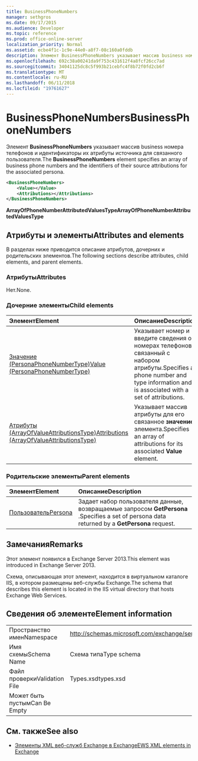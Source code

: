```yaml
---
title: BusinessPhoneNumbers
manager: sethgros
ms.date: 09/17/2015
ms.audience: Developer
ms.topic: reference
ms.prod: office-online-server
localization_priority: Normal
ms.assetid: ecbe4f1c-1c9e-44e0-a8f7-08c160a0fddb
description: Элемент BusinessPhoneNumbers указывает массив business номера телефонов и идентификаторы их атрибуты источника для связанного пользователя.
ms.openlocfilehash: 692c38a00241da9f753c431612f4a8fcf26cc7ad
ms.sourcegitcommit: 34041125dc8c5f993b21cebfc4f8b72f0fd2cb6f
ms.translationtype: MT
ms.contentlocale: ru-RU
ms.lasthandoff: 06/11/2018
ms.locfileid: "19761627"
---
```

# <a name="businessphonenumbers"></a><span data-ttu-id="9ca38-103">BusinessPhoneNumbers</span><span class="sxs-lookup"><span data-stu-id="9ca38-103">BusinessPhoneNumbers</span></span>

<span data-ttu-id="9ca38-104">Элемент **BusinessPhoneNumbers** указывает массив business номера телефонов и идентификаторы их атрибуты источника для связанного пользователя.</span><span class="sxs-lookup"><span data-stu-id="9ca38-104">The **BusinessPhoneNumbers** element specifies an array of business phone numbers and the identifiers of their source attributions for the associated persona.</span></span> 
  
```XML
<BusinessPhoneNumbers>
    <Value></Value>
    <Attributions></Attributions>
</BusinessPhoneNumbers>
```

 <span data-ttu-id="9ca38-105">**ArrayOfPhoneNumberAttributedValuesType**</span><span class="sxs-lookup"><span data-stu-id="9ca38-105">**ArrayOfPhoneNumberAttributedValuesType**</span></span>
## <a name="attributes-and-elements"></a><span data-ttu-id="9ca38-106">Атрибуты и элементы</span><span class="sxs-lookup"><span data-stu-id="9ca38-106">Attributes and elements</span></span>

<span data-ttu-id="9ca38-107">В разделах ниже приводится описание атрибутов, дочерних и родительских элементов.</span><span class="sxs-lookup"><span data-stu-id="9ca38-107">The following sections describe attributes, child elements, and parent elements.</span></span>
  
### <a name="attributes"></a><span data-ttu-id="9ca38-108">Атрибуты</span><span class="sxs-lookup"><span data-stu-id="9ca38-108">Attributes</span></span>

<span data-ttu-id="9ca38-109">Нет.</span><span class="sxs-lookup"><span data-stu-id="9ca38-109">None.</span></span>
  
### <a name="child-elements"></a><span data-ttu-id="9ca38-110">Дочерние элементы</span><span class="sxs-lookup"><span data-stu-id="9ca38-110">Child elements</span></span>

|<span data-ttu-id="9ca38-111">**Элемент**</span><span class="sxs-lookup"><span data-stu-id="9ca38-111">**Element**</span></span>|<span data-ttu-id="9ca38-112">**Описание**</span><span class="sxs-lookup"><span data-stu-id="9ca38-112">**Description**</span></span>|
|:-----|:-----|
|[<span data-ttu-id="9ca38-113">Значение (PersonaPhoneNumberType)</span><span class="sxs-lookup"><span data-stu-id="9ca38-113">Value (PersonaPhoneNumberType)</span></span>](value-personaphonenumbertype.md) <br/> |<span data-ttu-id="9ca38-114">Указывает номер и введите сведения о номерах телефонов и связанный с набором атрибуты.</span><span class="sxs-lookup"><span data-stu-id="9ca38-114">Specifies a phone number and type information and is associated with a set of attributions.</span></span>  <br/> |
|[<span data-ttu-id="9ca38-115">Атрибуты (ArrayOfValueAttributionsType)</span><span class="sxs-lookup"><span data-stu-id="9ca38-115">Attributions (ArrayOfValueAttributionsType)</span></span>](attributions-arrayofvalueattributionstype.md) <br/> |<span data-ttu-id="9ca38-116">Указывает массив атрибуты для его связанное **значение** элемента.</span><span class="sxs-lookup"><span data-stu-id="9ca38-116">Specifies an array of attributions for its associated **Value** element.</span></span>  <br/> |
   
### <a name="parent-elements"></a><span data-ttu-id="9ca38-117">Родительские элементы</span><span class="sxs-lookup"><span data-stu-id="9ca38-117">Parent elements</span></span>

|<span data-ttu-id="9ca38-118">**Элемент**</span><span class="sxs-lookup"><span data-stu-id="9ca38-118">**Element**</span></span>|<span data-ttu-id="9ca38-119">**Описание**</span><span class="sxs-lookup"><span data-stu-id="9ca38-119">**Description**</span></span>|
|:-----|:-----|
|[<span data-ttu-id="9ca38-120">Пользователь</span><span class="sxs-lookup"><span data-stu-id="9ca38-120">Persona</span></span>](persona.md) <br/> |<span data-ttu-id="9ca38-121">Задает набор пользователя данные, возвращаемые запросом **GetPersona** .</span><span class="sxs-lookup"><span data-stu-id="9ca38-121">Specifies a set of persona data returned by a **GetPersona** request.</span></span>  <br/> |
   
## <a name="remarks"></a><span data-ttu-id="9ca38-122">Замечания</span><span class="sxs-lookup"><span data-stu-id="9ca38-122">Remarks</span></span>

<span data-ttu-id="9ca38-123">Этот элемент появился в Exchange Server 2013.</span><span class="sxs-lookup"><span data-stu-id="9ca38-123">This element was introduced in Exchange Server 2013.</span></span>
  
<span data-ttu-id="9ca38-124">Схема, описывающая этот элемент, находится в виртуальном каталоге IIS, в котором размещены веб-службы Exchange.</span><span class="sxs-lookup"><span data-stu-id="9ca38-124">The schema that describes this element is located in the IIS virtual directory that hosts Exchange Web Services.</span></span>
  
## <a name="element-information"></a><span data-ttu-id="9ca38-125">Сведения об элементе</span><span class="sxs-lookup"><span data-stu-id="9ca38-125">Element information</span></span>

|||
|:-----|:-----|
|<span data-ttu-id="9ca38-126">Пространство имен</span><span class="sxs-lookup"><span data-stu-id="9ca38-126">Namespace</span></span>  <br/> |http://schemas.microsoft.com/exchange/services/2006/types  <br/> |
|<span data-ttu-id="9ca38-127">Имя схемы</span><span class="sxs-lookup"><span data-stu-id="9ca38-127">Schema Name</span></span>  <br/> |<span data-ttu-id="9ca38-128">Схема типа</span><span class="sxs-lookup"><span data-stu-id="9ca38-128">Type schema</span></span>  <br/> |
|<span data-ttu-id="9ca38-129">Файл проверки</span><span class="sxs-lookup"><span data-stu-id="9ca38-129">Validation File</span></span>  <br/> |<span data-ttu-id="9ca38-130">Types.xsd</span><span class="sxs-lookup"><span data-stu-id="9ca38-130">types.xsd</span></span>  <br/> |
|<span data-ttu-id="9ca38-131">Может быть пустым</span><span class="sxs-lookup"><span data-stu-id="9ca38-131">Can Be Empty</span></span>  <br/> ||
   
## <a name="see-also"></a><span data-ttu-id="9ca38-132">См. также</span><span class="sxs-lookup"><span data-stu-id="9ca38-132">See also</span></span>



- [<span data-ttu-id="9ca38-133">Элементы XML веб-служб Exchange в Exchange</span><span class="sxs-lookup"><span data-stu-id="9ca38-133">EWS XML elements in Exchange</span></span>](ews-xml-elements-in-exchange.md)

